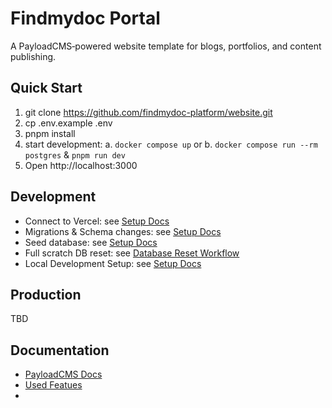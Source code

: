 # Findmydoc Portal

A PayloadCMS‑powered website template for blogs, portfolios, and content publishing.

## Quick Start

1. git clone https://github.com/findmydoc-platform/website.git
2. cp .env.example .env
3. pnpm install
4. start development:
   a. `docker compose up` or
   b. `docker compose run --rm postgres` & `pnpm run dev`
5. Open http://localhost:3000

## Development

- Connect to Vercel: see [Setup Docs](docs/setup.md#Connect-to-Vercel)
- Migrations & Schema changes: see [Setup Docs](docs/setup.md#Migrations)
- Seed database: see [Setup Docs](docs/setup.md#Seed)
- Full scratch DB reset: see [Database Reset Workflow](docs/database-reset.md)
- Local Development Setup: see [Setup Docs](docs/setup.md#Local-Development)

## Production

TBD

## Documentation

- [PayloadCMS Docs](https://payloadcms.com/docs/)
- [Used Featues](./docs/features.md)
-
